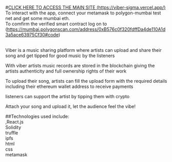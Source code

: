 #[CLICK HERE TO ACCESS THE MAIN SITE (https://viber-sigma.vercel.app/)](https://viber-sigma.vercel.app/)
</br>To interact with the app, connect your metamask to polygon-mumbai test net and get some mumbai eth.</br>
To comfirm the verified smart contract log on to (https://mumbai.polygonscan.com/address/0xB576c0f320fdffDa4de110A1d3a5ace63975Cf30#code)</br>

</br>Viber is a music sharing platform where artists can upload and share their song and get tipped for good music by the listeners

With viber artists music records are stored in the blockchain giving the artists authenticity and full ownership rights of their work

To upload their song, artists can fill the upload form with the required details including their ethereum wallet address to receive payments

listeners can support the artist by tipping them with crypto

Attach your song and upload it, let the audience feel the vibe!

##Technologies used include:</br>,React.js
</br>Solidity
</br>truffle
</br>ipfs
</br>html
</br>css
</br>metamask

